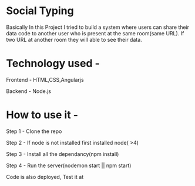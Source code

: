 # Social Typing

Basically In this Project I tried to build a system where users can share their data code to another user 
who is present at the same room(same URL). If two URL at another room they will able to see their data.

# Technology used -

Frontend - HTML,CSS,Angularjs

Backend - Node.js

# How to use it - 

Step 1 -  Clone the repo

Step 2 - If node is not installed first installed node( >4)

Step 3 - Install all the dependancy(npm install)

Step 4 - Run the server(nodemon start || npm start)

Code is also deployed, Test it at

